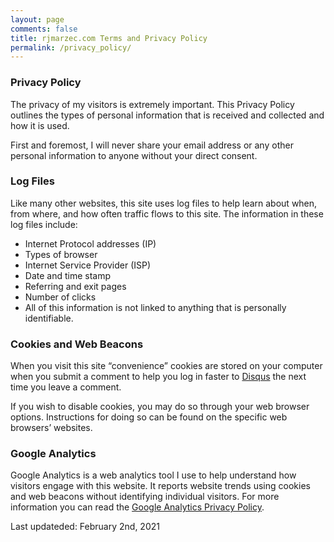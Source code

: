 ```yaml
---
layout: page
comments: false
title: rjmarzec.com Terms and Privacy Policy
permalink: /privacy_policy/
---
```


### Privacy Policy
The privacy of my visitors is extremely important. This Privacy Policy outlines the types of personal information that is received and collected and how it is used.

First and foremost, I will never share your email address or any other personal information to anyone without your direct consent.

### Log Files
Like many other websites, this site uses log files to help learn about when, from where, and how often traffic flows to this site. The information in these log files include:

- Internet Protocol addresses (IP)
- Types of browser
- Internet Service Provider (ISP)
- Date and time stamp
- Referring and exit pages
- Number of clicks
- All of this information is not linked to anything that is personally identifiable.

### Cookies and Web Beacons
When you visit this site “convenience” cookies are stored on your computer when you submit a comment to help you log in faster to [Disqus](https://disqus.com/) the next time you leave a comment.

If you wish to disable cookies, you may do so through your web browser options. Instructions for doing so can be found on the specific web browsers’ websites.

### Google Analytics
Google Analytics is a web analytics tool I use to help understand how visitors engage with this website. It reports website trends using cookies and web beacons without identifying individual visitors. For more information you can read the [Google Analytics Privacy Policy](https://marketingplatform.google.com/about/).

Last updateded: February 2nd, 2021
